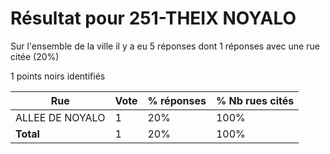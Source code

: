 # Résultat pour 251-THEIX NOYALO

Sur l'ensemble de la ville il y a eu 5 réponses dont 1 réponses avec une rue citée (20%)

1 points noirs identifiés

| Rue | Vote | % réponses | % Nb rues cités|
|-----|------|------------|----------------|
| ALLEE DE NOYALO | 1 | 20% | 100%|
| **Total** | 1 | 20% | 100%|
